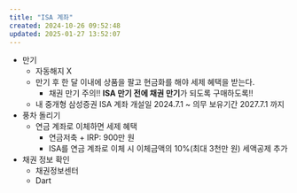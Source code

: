 ```yaml
---
title: "ISA 계좌"
created: 2024-10-26 09:52:48
updated: 2025-01-27 13:52:07
---
```

  * 만기
    * 자동해지 X
    * 만기 후 한 달 이내에 상품을 팔고 현금화를 해야 세제 혜택을 받는다.
      * 채권 만기 주의!! **ISA 만기 전에 채권 만기**가 되도록 구매하도록!!
    * 내 중개형 삼성증권 ISA 계좌 개설일 2024.7.1 ~ 의무 보유기간 2027.7.1 까지
  * 풍차 돌리기
    * 연금 계좌로 이체하면 세제 혜택
      * 연금저축 + IRP: 900만 원
      * ISA를 연금 계좌로 이체 시 이체금액의 10%(최대 3천만 원) 세액공제 추가
  * 채권 정보 확인
    * 채권정보센터
    * Dart